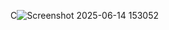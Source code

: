 C![Screenshot 2025-06-14 153052](https://github.com/user-attachments/assets/403154ff-49e5-471d-8f47-9b9d33e17bbd)

